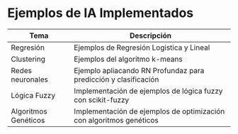 # Ejemplos de IA Implementados

| Tema                  |Descripción                                                        |
|---                    |---                                                                |
| Regresión             |Ejemplos de Regresión Logistica y Lineal                           |
| Clustering            |Ejemplos del algoritmo k-means                                     |
| Redes neuronales      |Ejemplo apliacando RN Profundaz para predicción y clasificación    |
| Lógica Fuzzy          |Implementación de ejemplos de lógica fuzzy con scikit-fuzzy        |
| Algoritmos Genéticos  |Implementación de ejemplos de optimización con algoritmos genéticos|
